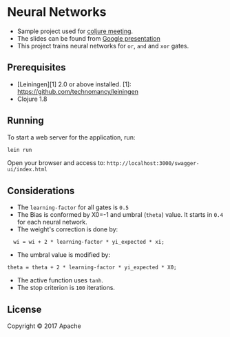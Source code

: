 # Neural Networks

- Sample project used for [coljure meeting](https://www.meetup.com/es-ES/preview/Coljure/events/245702447).
- The slides can be found from [Google presentation](https://docs.google.com/presentation/d/1_9BT1QwilR3Kt0BtoZyhNWQ9qMKkPEeWyyCW8kNYFPc)
- This project trains neural networks for `or`, `and` and `xor` gates.

## Prerequisites

- [Leiningen][1] 2.0 or above installed.
[1]: https://github.com/technomancy/leiningen
- Clojure 1.8

## Running

To start a web server for the application, run:
```bash
lein run
```
Open your browser and access to: `http://localhost:3000/swagger-ui/index.html`

## Considerations
- The `learning-factor` for all gates is `0.5`
- The Bias is conformed by X0=-1 and umbral (`theta`) value. It starts in `0.4` for each neural network.
- The weight's correction is done by:
```
  wi = wi + 2 * learning-factor * yi_expected * xi;
```
- The umbral value is modified by:
```
theta = theta + 2 * learning-factor * yi_expected * X0;
```
- The active function uses `tanh`.
- The stop criterion is `100` iterations.

## License

Copyright © 2017 Apache
